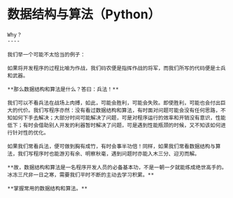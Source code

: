 # 数据结构与算法（Python）


    Why？
    ----
    
    我们举一个可能不太恰当的例子：
    
    如果将开发程序的过程比喻为作战，我们码农便是指挥作战的将军，而我们所写的代码便是士兵和武器。
    
    **那么数据结构和算法是什么？答曰：兵法！**
    
    我们可以不看兵法在战场上肉搏，如此，可能会胜利，可能会失败。即使胜利，可能也会付出巨大的代价。我们写程序亦然：没有看过数据结构和算法，有时面对问题可能会没有任何思路，不知如何下手去解决；大部分时间可能解决了问题，可是对程序运行的效率和开销没有意识，性能低下；有时会借助别人开发的利器暂时解决了问题，可是遇到性能瓶颈的时候，又不知该如何进行针对性的优化。
    
    如果我们常看兵法，便可做到胸有成竹，有时会事半功倍！同样，如果我们常看数据结构与算法，我们写程序时也能游刃有余、明察秋毫，遇到问题时亦能入木三分、迎刃而解。
    
    **故，数据结构和算法是一名程序开发人员的必备基本功，不是一朝一夕就能练成绝世高手的。冰冻三尺非一日之寒，需要我们平时不断的主动去学习积累。**
    
    **掌握常用的数据结构和算法。**
